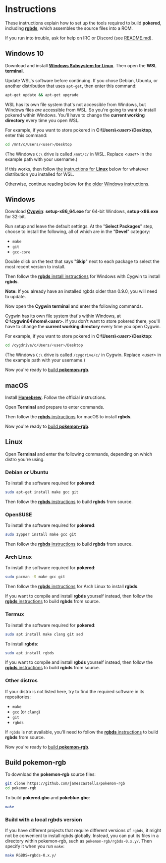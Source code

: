 # Instructions

These instructions explain how to set up the tools required to build **pokered**, including [**rgbds**](https://github.com/gbdev/rgbds), which assembles the source files into a ROM.

If you run into trouble, ask for help on IRC or Discord (see [README.md](README.md)).


## Windows 10

Download and install [**Windows Subsystem for Linux**](https://docs.microsoft.com/en-us/windows/wsl/install-win10). Then open the **WSL terminal**.

Update WSL's software before continuing. If you chose Debian, Ubuntu, or another distribution that uses `apt-get`, then enter this command:

```bash
apt-get update && apt-get upgrade
```

WSL has its own file system that's not accessible from Windows, but Windows files *are* accessible from WSL. So you're going to want to install pokered within Windows. You'll have to change the **current working directory** every time you open WSL.

For example, if you want to store pokered in **C:\Users\\*\<user>*\Desktop**, enter this command:

```bash
cd /mnt/c/Users/<user>/Desktop
```

(The Windows `C:\` drive is called `/mnt/c/` in WSL. Replace *\<user>* in the example path with your username.)

If this works, then follow [the instructions for **Linux**](#linux) below for whatever distribution you installed for WSL.

Otherwise, continue reading below for [the older Windows instructions](#windows).


## Windows

Download [**Cygwin**](http://cygwin.com/install.html): **setup-x86_64.exe** for 64-bit Windows, **setup-x86.exe** for 32-bit.

Run setup and leave the default settings. At the "**Select Packages**" step, choose to install the following, all of which are in the "**Devel**" category:

- `make`
- `git`
- `gcc-core`

Double click on the text that says "**Skip**" next to each package to select the most recent version to install.

Then follow the [**rgbds** install instructions](https://rgbds.gbdev.io/install#pre-built) for Windows with Cygwin to install **rgbds**.

**Note:** If you already have an installed rgbds older than 0.9.0, you will need to update.

Now open the **Cygwin terminal** and enter the following commands.

Cygwin has its own file system that's within Windows, at **C:\cygwin64\home\\*\<user>***. If you don't want to store pokered there, you'll have to change the **current working directory** every time you open Cygwin.

For example, if you want to store pokered in **C:\Users\\*\<user>*\Desktop**:

```bash
cd /cygdrive/c/Users/<user>/Desktop
```

(The Windows `C:\` drive is called `/cygdrive/c/` in Cygwin. Replace *\<user>* in the example path with your username.)

Now you're ready to [build **pokemon-rgb**](#build-pokemon-rgb).


## macOS

Install [**Homebrew**](https://brew.sh/). Follow the official instructions.

Open **Terminal** and prepare to enter commands.

Then follow the [**rgbds** instructions](https://rgbds.gbdev.io/install#pre-built) for macOS to install **rgbds**.

Now you're ready to [build **pokemon-rgb**](#build-pokemon-rgb).

## Linux

Open **Terminal** and enter the following commands, depending on which distro you're using.

### Debian or Ubuntu

To install the software required for **pokered**:

```bash
sudo apt-get install make gcc git
```

Then follow the [**rgbds** instructions](https://rgbds.gbdev.io/install#building-from-source) to build **rgbds** from source.

### OpenSUSE

To install the software required for **pokered**:

```bash
sudo zypper install make gcc git
```

Then follow the [**rgbds** instructions](https://rgbds.gbdev.io/install#building-from-source) to build **rgbds** from source.

### Arch Linux

To install the software required for **pokered**:

```bash
sudo pacman -S make gcc git
```

Then follow the [**rgbds** instructions](https://rgbds.gbdev.io/install#pre-built) for Arch Linux to install **rgbds**.

If you want to compile and install **rgbds** yourself instead, then follow the [**rgbds** instructions](https://rgbds.gbdev.io/install#building-from-source) to build **rgbds** from source.

### Termux

To install the software required for **pokered**:

```bash
sudo apt install make clang git sed
```

To install **rgbds**:

```bash
sudo apt install rgbds
```

If you want to compile and install **rgbds** yourself instead, then follow the [**rgbds** instructions](https://rgbds.gbdev.io/install#building-from-source) to build **rgbds** from source.

### Other distros

If your distro is not listed here, try to find the required software in its repositories:

- `make`
- `gcc` (or `clang`)
- `git`
- `rgbds`

If `rgbds` is not available, you'll need to follow the [**rgbds** instructions](https://rgbds.gbdev.io/install#building-from-source) to build **rgbds** from source.

Now you're ready to [build **pokemon-rgb**](#build-pokemon-rgb).


## Build pokemon-rgb

To download the **pokemon-rgb** source files:

```bash
git clone https://github.com/jamescastells/pokemon-rgb
cd pokemon-rgb
```

To build **pokered.gbc** and **pokeblue.gbc**:

```bash
make
```

### Build with a local rgbds version

If you have different projects that require different versions of `rgbds`, it might not be convenient to install rgbds globally. Instead, you can put its files in a directory within pokemon-rgb, such as `pokemon-rgb/rgbds-0.x.y/`. Then specify it when you run `make`:

```bash
make RGBDS=rgbds-0.x.y/
```
